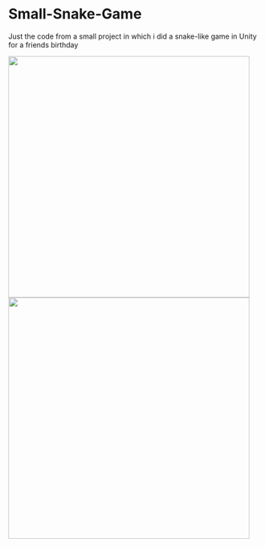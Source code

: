 # Small-Snake-Game
Just the code from a small project in which i did a snake-like game in Unity for a friends birthday

<a href="url"><img src="https://user-images.githubusercontent.com/38664240/40881389-b21a54b4-66c5-11e8-97ed-a22b4d564fa5.png" align="left" height="480"></a>
<a href="url"><img src="https://user-images.githubusercontent.com/38664240/40881381-9261ca9e-66c5-11e8-95e8-0c668f12e787.png" align="left" height="480"></a>
